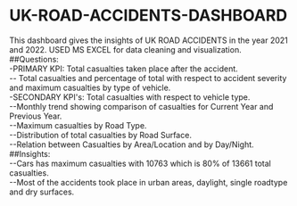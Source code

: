 # UK-ROAD-ACCIDENTS-DASHBOARD
This dashboard gives the insights of UK ROAD ACCIDENTS in the year 2021 and 2022.  USED MS EXCEL for data cleaning and visualization.   
##Questions:  
-PRIMARY KPI: Total casualties taken place after the accident.  
-- Total casualties and percentage of total with respect to accident severity and maximum casualties by type of vehicle.  
-SECONDARY KPI's: Total casualties with respect to vehicle type.  
--Monthly trend showing comparison of casualties for Current Year and Previous Year.  
--Maximum casualties by Road Type.  
--Distribution of total casualties by Road Surface.  
--Relation between Casualties by Area/Location and by Day/Night.  
##Insights:  
--Cars has maximum casualties with 10763 which is 80% of 13661 total casualties.  
--Most of the accidents took place in urban areas, daylight, single roadtype and dry surfaces.  
